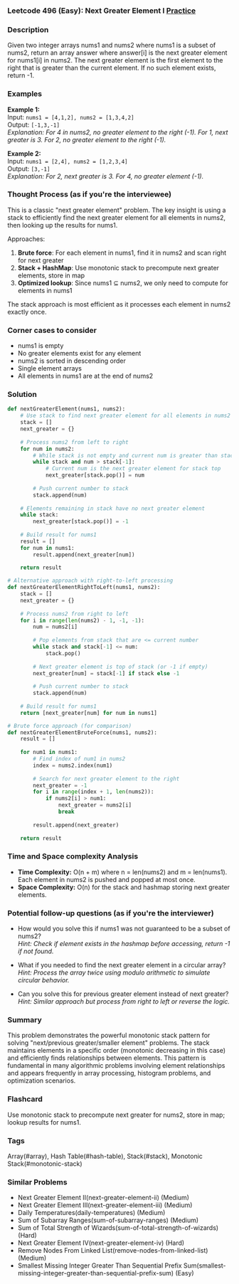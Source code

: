 ### Leetcode 496 (Easy): Next Greater Element I [Practice](https://leetcode.com/problems/next-greater-element-i)

### Description  
Given two integer arrays nums1 and nums2 where nums1 is a subset of nums2, return an array answer where answer[i] is the next greater element for nums1[i] in nums2. The next greater element is the first element to the right that is greater than the current element. If no such element exists, return -1.

### Examples  

**Example 1:**  
Input: `nums1 = [4,1,2], nums2 = [1,3,4,2]`  
Output: `[-1,3,-1]`  
*Explanation: For 4 in nums2, no greater element to the right (-1). For 1, next greater is 3. For 2, no greater element to the right (-1).*

**Example 2:**  
Input: `nums1 = [2,4], nums2 = [1,2,3,4]`  
Output: `[3,-1]`  
*Explanation: For 2, next greater is 3. For 4, no greater element (-1).*

### Thought Process (as if you're the interviewee)  
This is a classic "next greater element" problem. The key insight is using a stack to efficiently find the next greater element for all elements in nums2, then looking up the results for nums1.

Approaches:
1. **Brute force**: For each element in nums1, find it in nums2 and scan right for next greater
2. **Stack + HashMap**: Use monotonic stack to precompute next greater elements, store in map
3. **Optimized lookup**: Since nums1 ⊆ nums2, we only need to compute for elements in nums1

The stack approach is most efficient as it processes each element in nums2 exactly once.

### Corner cases to consider  
- nums1 is empty
- No greater elements exist for any element
- nums2 is sorted in descending order
- Single element arrays
- All elements in nums1 are at the end of nums2

### Solution

```python
def nextGreaterElement(nums1, nums2):
    # Use stack to find next greater element for all elements in nums2
    stack = []
    next_greater = {}
    
    # Process nums2 from left to right
    for num in nums2:
        # While stack is not empty and current num is greater than stack top
        while stack and num > stack[-1]:
            # Current num is the next greater element for stack top
            next_greater[stack.pop()] = num
        
        # Push current number to stack
        stack.append(num)
    
    # Elements remaining in stack have no next greater element
    while stack:
        next_greater[stack.pop()] = -1
    
    # Build result for nums1
    result = []
    for num in nums1:
        result.append(next_greater[num])
    
    return result

# Alternative approach with right-to-left processing
def nextGreaterElementRightToLeft(nums1, nums2):
    stack = []
    next_greater = {}
    
    # Process nums2 from right to left
    for i in range(len(nums2) - 1, -1, -1):
        num = nums2[i]
        
        # Pop elements from stack that are <= current number
        while stack and stack[-1] <= num:
            stack.pop()
        
        # Next greater element is top of stack (or -1 if empty)
        next_greater[num] = stack[-1] if stack else -1
        
        # Push current number to stack
        stack.append(num)
    
    # Build result for nums1
    return [next_greater[num] for num in nums1]

# Brute force approach (for comparison)
def nextGreaterElementBruteForce(nums1, nums2):
    result = []
    
    for num1 in nums1:
        # Find index of num1 in nums2
        index = nums2.index(num1)
        
        # Search for next greater element to the right
        next_greater = -1
        for i in range(index + 1, len(nums2)):
            if nums2[i] > num1:
                next_greater = nums2[i]
                break
        
        result.append(next_greater)
    
    return result
```

### Time and Space complexity Analysis  

- **Time Complexity:** O(n + m) where n = len(nums2) and m = len(nums1). Each element in nums2 is pushed and popped at most once.
- **Space Complexity:** O(n) for the stack and hashmap storing next greater elements.

### Potential follow-up questions (as if you're the interviewer)  

- How would you solve this if nums1 was not guaranteed to be a subset of nums2?  
  *Hint: Check if element exists in the hashmap before accessing, return -1 if not found.*

- What if you needed to find the next greater element in a circular array?  
  *Hint: Process the array twice using modulo arithmetic to simulate circular behavior.*

- Can you solve this for previous greater element instead of next greater?  
  *Hint: Similar approach but process from right to left or reverse the logic.*

### Summary
This problem demonstrates the powerful monotonic stack pattern for solving "next/previous greater/smaller element" problems. The stack maintains elements in a specific order (monotonic decreasing in this case) and efficiently finds relationships between elements. This pattern is fundamental in many algorithmic problems involving element relationships and appears frequently in array processing, histogram problems, and optimization scenarios.


### Flashcard
Use monotonic stack to precompute next greater for nums2, store in map; lookup results for nums1.

### Tags
Array(#array), Hash Table(#hash-table), Stack(#stack), Monotonic Stack(#monotonic-stack)

### Similar Problems
- Next Greater Element II(next-greater-element-ii) (Medium)
- Next Greater Element III(next-greater-element-iii) (Medium)
- Daily Temperatures(daily-temperatures) (Medium)
- Sum of Subarray Ranges(sum-of-subarray-ranges) (Medium)
- Sum of Total Strength of Wizards(sum-of-total-strength-of-wizards) (Hard)
- Next Greater Element IV(next-greater-element-iv) (Hard)
- Remove Nodes From Linked List(remove-nodes-from-linked-list) (Medium)
- Smallest Missing Integer Greater Than Sequential Prefix Sum(smallest-missing-integer-greater-than-sequential-prefix-sum) (Easy)